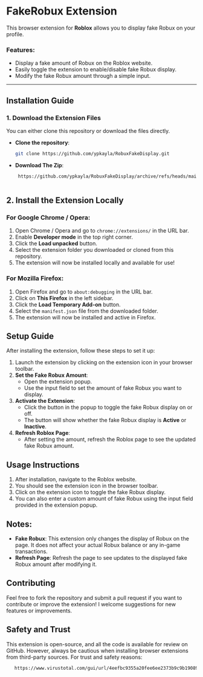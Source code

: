 # FakeRobux Extension

This browser extension for **Roblox** allows you to display fake Robux on your profile.

### Features:
- Display a fake amount of Robux on the Roblox website.
- Easily toggle the extension to enable/disable fake Robux display.
- Modify the fake Robux amount through a simple input.

---

## Installation Guide

### 1. **Download the Extension Files**

You can either clone this repository or download the files directly.

- **Clone the repository**:
  ```bash
  git clone https://github.com/ypkayla/RobuxFakeDisplay.git

- **Download The Zip**:
  ```bash
   https://github.com/ypkayla/RobuxFakeDisplay/archive/refs/heads/main.zip



## 2. Install the Extension Locally

### For Google Chrome / Opera:
1. Open Chrome / Opera and go to `chrome://extensions/` in the URL bar.
2. Enable **Developer mode** in the top right corner.
3. Click the **Load unpacked** button.
4. Select the extension folder you downloaded or cloned from this repository.
5. The extension will now be installed locally and available for use!

### For Mozilla Firefox:
1. Open Firefox and go to `about:debugging` in the URL bar.
2. Click on **This Firefox** in the left sidebar.
3. Click the **Load Temporary Add-on** button.
4. Select the `manifest.json` file from the downloaded folder.
5. The extension will now be installed and active in Firefox.

## Setup Guide

After installing the extension, follow these steps to set it up:

1. Launch the extension by clicking on the extension icon in your browser toolbar.
2. **Set the Fake Robux Amount**:
   - Open the extension popup.
   - Use the input field to set the amount of fake Robux you want to display.
3. **Activate the Extension**:
   - Click the button in the popup to toggle the fake Robux display on or off.
   - The button will show whether the fake Robux display is **Active** or **Inactive**.
4. **Refresh Roblox Page**:
   - After setting the amount, refresh the Roblox page to see the updated fake Robux amount.

## Usage Instructions

1. After installation, navigate to the Roblox website.
2. You should see the extension icon in the browser toolbar.
3. Click on the extension icon to toggle the fake Robux display.
4. You can also enter a custom amount of fake Robux using the input field provided in the extension popup.

## Notes:
- **Fake Robux**: This extension only changes the display of Robux on the page. It does not affect your actual Robux balance or any in-game transactions.
- **Refresh Page**: Refresh the page to see updates to the displayed fake Robux amount after modifying it.

## Contributing
Feel free to fork the repository and submit a pull request if you want to contribute or improve the extension! I welcome suggestions for new features or improvements.

## Safety and Trust
This extension is open-source, and all the code is available for review on GitHub. However, always be cautious when installing browser extensions from third-party sources. For trust and safety reasons:
   ```bash
      https://www.virustotal.com/gui/url/4eefbc9355a20fee6ee2373b9c9b190897d040f18262dbe362128a5408d9b329
